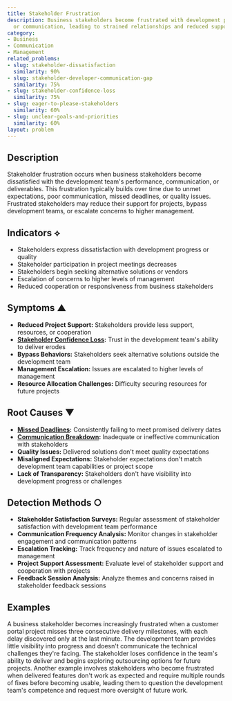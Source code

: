 ```yaml
---
title: Stakeholder Frustration
description: Business stakeholders become frustrated with development progress, quality,
  or communication, leading to strained relationships and reduced support.
category:
- Business
- Communication
- Management
related_problems:
- slug: stakeholder-dissatisfaction
  similarity: 90%
- slug: stakeholder-developer-communication-gap
  similarity: 75%
- slug: stakeholder-confidence-loss
  similarity: 75%
- slug: eager-to-please-stakeholders
  similarity: 60%
- slug: unclear-goals-and-priorities
  similarity: 60%
layout: problem
---
```


## Description

Stakeholder frustration occurs when business stakeholders become dissatisfied with the development team's performance, communication, or deliverables. This frustration typically builds over time due to unmet expectations, poor communication, missed deadlines, or quality issues. Frustrated stakeholders may reduce their support for projects, bypass development teams, or escalate concerns to higher management.

## Indicators ⟡

- Stakeholders express dissatisfaction with development progress or quality
- Stakeholder participation in project meetings decreases
- Stakeholders begin seeking alternative solutions or vendors
- Escalation of concerns to higher levels of management
- Reduced cooperation or responsiveness from business stakeholders

## Symptoms ▲

- **Reduced Project Support:** Stakeholders provide less support, resources, or cooperation
- **[Stakeholder Confidence Loss](stakeholder-confidence-loss.md):** Trust in the development team's ability to deliver erodes
- **Bypass Behaviors:** Stakeholders seek alternative solutions outside the development team
- **Management Escalation:** Issues are escalated to higher levels of management
- **Resource Allocation Challenges:** Difficulty securing resources for future projects

## Root Causes ▼

- **[Missed Deadlines](missed-deadlines.md):** Consistently failing to meet promised delivery dates
- **[Communication Breakdown](communication-breakdown.md):** Inadequate or ineffective communication with stakeholders
- **Quality Issues:** Delivered solutions don't meet quality expectations
- **Misaligned Expectations:** Stakeholder expectations don't match development team capabilities or project scope
- **Lack of Transparency:** Stakeholders don't have visibility into development progress or challenges

## Detection Methods ○

- **Stakeholder Satisfaction Surveys:** Regular assessment of stakeholder satisfaction with development team performance
- **Communication Frequency Analysis:** Monitor changes in stakeholder engagement and communication patterns
- **Escalation Tracking:** Track frequency and nature of issues escalated to management
- **Project Support Assessment:** Evaluate level of stakeholder support and cooperation with projects
- **Feedback Session Analysis:** Analyze themes and concerns raised in stakeholder feedback sessions

## Examples

A business stakeholder becomes increasingly frustrated when a customer portal project misses three consecutive delivery milestones, with each delay discovered only at the last minute. The development team provides little visibility into progress and doesn't communicate the technical challenges they're facing. The stakeholder loses confidence in the team's ability to deliver and begins exploring outsourcing options for future projects. Another example involves stakeholders who become frustrated when delivered features don't work as expected and require multiple rounds of fixes before becoming usable, leading them to question the development team's competence and request more oversight of future work.